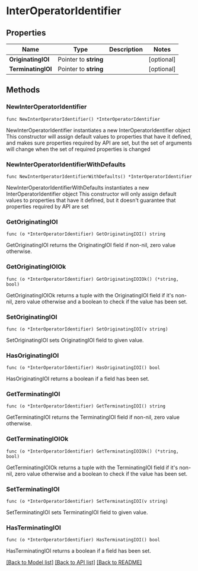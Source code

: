 # InterOperatorIdentifier

## Properties

Name | Type | Description | Notes
------------ | ------------- | ------------- | -------------
**OriginatingIOI** | Pointer to **string** |  | [optional] 
**TerminatingIOI** | Pointer to **string** |  | [optional] 

## Methods

### NewInterOperatorIdentifier

`func NewInterOperatorIdentifier() *InterOperatorIdentifier`

NewInterOperatorIdentifier instantiates a new InterOperatorIdentifier object
This constructor will assign default values to properties that have it defined,
and makes sure properties required by API are set, but the set of arguments
will change when the set of required properties is changed

### NewInterOperatorIdentifierWithDefaults

`func NewInterOperatorIdentifierWithDefaults() *InterOperatorIdentifier`

NewInterOperatorIdentifierWithDefaults instantiates a new InterOperatorIdentifier object
This constructor will only assign default values to properties that have it defined,
but it doesn't guarantee that properties required by API are set

### GetOriginatingIOI

`func (o *InterOperatorIdentifier) GetOriginatingIOI() string`

GetOriginatingIOI returns the OriginatingIOI field if non-nil, zero value otherwise.

### GetOriginatingIOIOk

`func (o *InterOperatorIdentifier) GetOriginatingIOIOk() (*string, bool)`

GetOriginatingIOIOk returns a tuple with the OriginatingIOI field if it's non-nil, zero value otherwise
and a boolean to check if the value has been set.

### SetOriginatingIOI

`func (o *InterOperatorIdentifier) SetOriginatingIOI(v string)`

SetOriginatingIOI sets OriginatingIOI field to given value.

### HasOriginatingIOI

`func (o *InterOperatorIdentifier) HasOriginatingIOI() bool`

HasOriginatingIOI returns a boolean if a field has been set.

### GetTerminatingIOI

`func (o *InterOperatorIdentifier) GetTerminatingIOI() string`

GetTerminatingIOI returns the TerminatingIOI field if non-nil, zero value otherwise.

### GetTerminatingIOIOk

`func (o *InterOperatorIdentifier) GetTerminatingIOIOk() (*string, bool)`

GetTerminatingIOIOk returns a tuple with the TerminatingIOI field if it's non-nil, zero value otherwise
and a boolean to check if the value has been set.

### SetTerminatingIOI

`func (o *InterOperatorIdentifier) SetTerminatingIOI(v string)`

SetTerminatingIOI sets TerminatingIOI field to given value.

### HasTerminatingIOI

`func (o *InterOperatorIdentifier) HasTerminatingIOI() bool`

HasTerminatingIOI returns a boolean if a field has been set.


[[Back to Model list]](../README.md#documentation-for-models) [[Back to API list]](../README.md#documentation-for-api-endpoints) [[Back to README]](../README.md)


